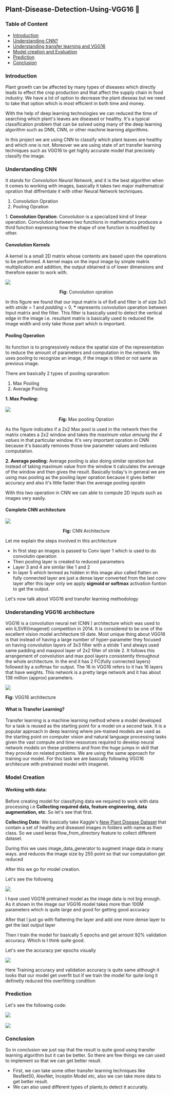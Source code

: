 <h2> Plant-Disease-Detection-Using-VGG16 🍃</h2>
<h3>Table of Content</h3>
<ul>
<li><a href='#intro'>Introduction</a></li>
<li><a href='#cnn'>Understanding CNN?</a></li>
<li><a href='#vgg16'>Understanding transfer learning and VGG16</a></li>
<li><a href='#modelCreation'>Model creation and Evaluation</a></li>
<li><a href='#prediction'>Prediction</a></li>
<li><a href='#'>Conclusion</a></li>
</ul>

<h3 id='intro'>Introduction</h3>
<p>Plant growth can be affected by many types of diseases which directly leads to effect the crop production and that affect the supply chain in food industry. We have a lot of option to decrease the plant dieseas but we need to take that option which is most efficient in both time and money.</p>
<p>With the help of deep learning technologies we can reduced the time of searching  which plant's leaves are diseased or healthy. It's a typical classification problem that can be solved using many of the deep learning algorithm such as DNN, CNN, or other machine learning algorithms.</p>
<p>In this project we are using CNN to classify which plant leaves are healthy and which one is not. Moreover we are using state of art transfer learning techniques such as VGG16 to get highly accurate model that precisiely classify the image.</p>

<h3 id='cnn'>Understanding CNN</h3>
<p>It stands for <i>Convolution Neural Network</i>, and it is the best algorithm when it comes to working with images, basically it takes two major mathematical opration that diffrentiate it with other Neural Network techniques.</p>
<ol>
<li>Convolution Opration</li>
<li>Pooling Opration</li>
</ol>
<p>1. <b>Convolution Opration</b>: Convolution is a specialized kind of linear operation. Convolution between two functions in mathematics produces a third function expressing how the shape of one function is modified by other.
<h4>Convolution Kernels</h4>
A kernel is a small 2D matrix whose contents are based upon the operations to be performed. A kernel maps on the input image by simple matrix multiplication and addition, the output obtained is of lower dimensions and therefore easier to work with.</p>
<p>
<img src='convolution.png'/>
<p align='center'><b>Fig:</b> Convolution opration</p>
<p>In this figure we found that our input matrix is of 6x6 and filter is of size 3x3 with <i>stride</i> = 1 and <i>padding</i> = 0, <b>*</b> represents convolution operation between Input matrix and the filter. This filter is basically used to detect the vertical edge in the image i.e. resultant matrix is basically used to reduced the image width and only take those part which is important.</p>
<h4>Pooling Operation</h4>
<p>Its function is to progressively reduce the spatial size of the representation to reduce the amount of parameters and computation in the network. We uses pooling to recognize an image, if the image is tilted or not same as previous image.</p>
<p>There are basically 2 types of pooling opraration:
<ol>
<li>Max Pooling</li>
<li>Average Pooling</li>
</ol>
</p>
<p><b>1. Max Pooling:</b> <br/><br/>
<img src='maxpooling.png'/>
<p align='center'><b>Fig:</b> Max pooling Opration </p>
<p>As the figure indicates if a 2x2 Max pool is used in the network then the  matrix creates a 2x2 window and takes the <i>maximum value amoung the 4 values</i> in that particular window. It's very important opration in CNN because it's bascally removes those low parameter values and reduces computation.</p>
<p><b>2. Average pooling:</b> Average pooling is also doing similar opration but instead of taking maximum value from the window it calculates the average of the window and then gives the result. Basically today's in general we are using max pooling as the pooling layer opration because it gives better accuracy and also it's little faster than the average pooling opratin</p>
</p>
<p>With this two operation in CNN we can able to compute 2D inputs such as images very easily.</p>
<h4>Complete CNN architecture</h4>
<img src='cnnarch.jpg'/>
<p align='center'><b>Fig:</b> CNN Architecture</p>
<p>Let me explain the steps involved in this architecture</p>
<ul>
<li>In first step an images is passed to Conv layer 1 which is used to do convolutin operation</li>
<li>Then pooling layer is created to reduced parameters</li>
<li>Layer 3 and 4 are similar like 1 and 2</li>
<li>In layer 5 which termed as hidden in this image also called flatten on fully connected layer are just a dense layer converted from the last conv layer after this layer only we apply <b>sigmoid or softmax</b> activation funtion to get the output.</li> </ul>
<p>Let's now talk about VGG16 and transfer learning methodology</p>

<h3 id='vgg16'>Understanding VGG16 architecture</h3>
<p>VGG16 is a convolution neural net (CNN ) architecture which was used to win ILSVR(Imagenet) competition in 2014. It is considered to be one of the excellent vision model architecture till date. Most unique thing about VGG16 is that instead of having a large number of hyper-parameter they focused on having convolution layers of 3x3 filter with a stride 1 and always used same padding and maxpool layer of 2x2 filter of stride 2. It follows this arrangement of convolution and max pool layers consistently throughout the whole architecture. In the end it has 2 FC(fully connected layers) followed by a softmax for output. The 16 in VGG16 refers to it has 16 layers that have weights. This network is a pretty large network and it has about 138 million (approx) parameters.</p>
<img src='vgg16.png'/>
<p><b>Fig:</b> VGG16 architecture</p>
<h4>What is Transfer Learning?</h4>
<p>Transfer learning is a machine learning method where a model developed for a task is reused as the starting point for a model on a second task. It is a popular approach in deep learning where pre-trained models are used as the starting point on computer vision and natural language processing tasks given the vast compute and time resources required to develop neural network models on these problems and from the huge jumps in skill that they provide on related problems. We are using the same approach for training our model. For this task we are basically following VGG16 architecure with pretrained model with imagenet.</p>
<h3 id='modelCreation'>Model Creation</h3>
<h4>Working with data:</h4><p>Before creating model for classifying data we required to work with data processing i.e <b>Collecting required data, feature engineering, data augmentation, etc</b>. So let's see that first.</p>
<p><b>Collecting Data:</b> We basically take Kaggle's <a href='https://www.kaggle.com/vipoooool/new-plant-diseases-dataset'>New Plant Disease Dataset</a> that contain a set of healthy and diseased images in folders with name as their class. So we used keras flow_from_directory feature to collect different dataset.</p>
<p>During this we uses image_data_generator to augment image data in many ways. and reduces the image size by 255 point so that our computation get reduced</p> After this we go for model creation.
<p>Let's see the following</p>
<img src='modelcreatin.png'/>
<p>
I have used VGG16 pretrained model as the image data is not big enough. As it shown in the image our VGG16 model takes more than 100M parameters which is quite large and good for getting good accuracy</p>
<p>After that I just go with flattening the layer and add one more dense layer to get the last output layer </p>
<p>Then I train the model for basically 5 epochs and get arrount 92%  validation accuracy. Which is I think quite good.</p>
<p>Let's see the accuracy per epochs visually</p>
<img src='accuracy.png'/>
<p>Here Training accuracy and validation accuracy is quite same although it looks that our model get overfit but if we train the model for quite long it definetly reduced this overfitting condition</p>

<h3 id='prediction'>Prediction</h3>
<p>Let's see the following code:</p>
<img src='prediction.png'/><br/><br/>
<img src='predicted_class.png'/>
<h3 id='conclusion'>Conclusion</h3>
<p>So in conclusion we just say that the result is quite good using transfer learning algorithm but it can be better. So there are few things we can used to implement so that we can get better result.</p>
<p>
<ul>
<li>First, we can take some other transfer learning techniques like ResNet50, AlexNet, Inceptin Model etc, also we can take more data to get better result.</li>
<li>We can also used different types of plants,to detect it accuratly.</li>
</ul>